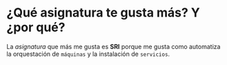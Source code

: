# ¿Qué asignatura te gusta más? Y ¿por qué?

La *asignatura* que más me gusta es **SRI** porque me gusta como automatiza la orquestación de `máquinas` y la instalación de `servicios`.

